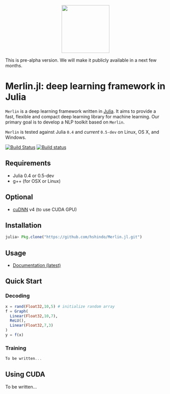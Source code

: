 <p align="center"><img src="https://github.com/hshindo/Merlin.jl/blob/master/Merlin.png" width="150"></p>

This is pre-alpha version. We will make it publicly available in a next few months.

# Merlin.jl: deep learning framework in Julia

`Merlin` is a deep learning framework written in [Julia](http://julialang.org/).
It aims to provide a fast, flexible and compact deep learning library for machine learning.
Our primary goal is to develop a NLP toolkit based on `Merlin`.

`Merlin` is tested against Julia `0.4` and *current* `0.5-dev` on Linux, OS X, and Windows.

[![Build Status](https://travis-ci.org/hshindo/Merlin.jl.svg?branch=master)](https://travis-ci.org/hshindo/Merlin.jl)
[![Build status](https://ci.appveyor.com/api/projects/status/v2u1kyjy61ph0ihn/branch/master?svg=true)](https://ci.appveyor.com/project/hshindo/merlin-jl/branch/master)

## Requirements
- Julia 0.4 or 0.5-dev
- g++ (for OSX or Linux)

## Optional
- [cuDNN](https://developer.nvidia.com/cudnn) v4 (to use CUDA GPU)

## Installation
```julia
julia> Pkg.clone("https://github.com/hshindo/Merlin.jl.git")
```

## Usage
- [Documentation (latest)](http://hshindo.github.io/Merlin.jl/latest/)

## Quick Start
### Decoding
```julia
x = rand(Float32,10,5) # initialize random array
f = Graph(
  Linear(Float32,10,7),
  ReLU(),
  Linear(Float32,7,3)
)
y = f(x)
```

### Training
```julia
To be written...
```

## Using CUDA
To be written...
